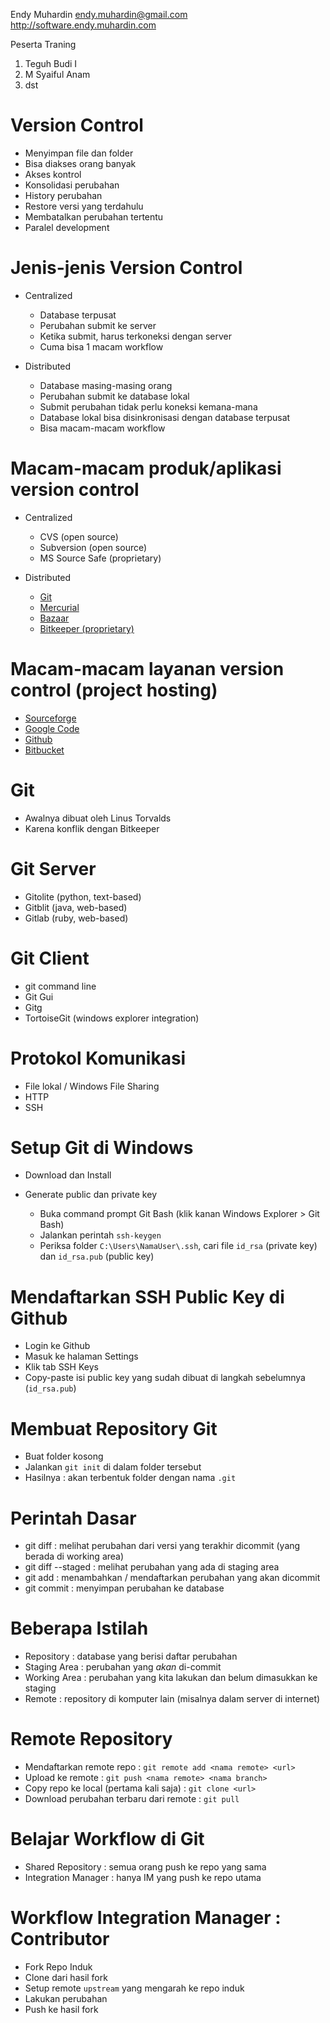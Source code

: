 Endy Muhardin
endy.muhardin@gmail.com
http://software.endy.muhardin.com

Peserta Traning
1. Teguh Budi I
2. M Syaiful Anam
3. dst

# Version Control #

* Menyimpan file dan folder
* Bisa diakses orang banyak
* Akses kontrol
* Konsolidasi perubahan
* History perubahan
* Restore versi yang terdahulu
* Membatalkan perubahan tertentu
* Paralel development

# Jenis-jenis Version Control

* Centralized
    
    * Database terpusat
    * Perubahan submit ke server
    * Ketika submit, harus terkoneksi dengan server
    * Cuma bisa 1 macam workflow

* Distributed

    * Database masing-masing orang
    * Perubahan submit ke database lokal
    * Submit perubahan tidak perlu koneksi kemana-mana
    * Database lokal bisa disinkronisasi dengan database terpusat
    * Bisa macam-macam workflow
    
# Macam-macam produk/aplikasi version control

* Centralized

    * CVS (open source)
    * Subversion (open source)
    * MS Source Safe (proprietary)

* Distributed

    * [Git](http://git-scm.com/)
    * [Mercurial](http://mercurial.selenic.com/)
    * [Bazaar](http://bazaar.canonical.com/en/)
    * [Bitkeeper (proprietary)](http://www.bitkeeper.com/)

# Macam-macam layanan version control (project hosting)

* [Sourceforge](http://sourceforge.net/)
* [Google Code](https://code.google.com)
* [Github](https://github.com)
* [Bitbucket](https://bitbucket.org)

# Git

* Awalnya dibuat oleh Linus Torvalds
* Karena konflik dengan Bitkeeper

# Git Server

* Gitolite (python, text-based)
* Gitblit (java, web-based)
* Gitlab (ruby, web-based)

# Git Client

* git command line
* Git Gui
* Gitg
* TortoiseGit (windows explorer integration)

# Protokol Komunikasi

* File lokal / Windows File Sharing
* HTTP
* SSH

# Setup Git di Windows

* Download dan Install
* Generate public dan private key

    * Buka command prompt Git Bash (klik kanan Windows Explorer > Git Bash)
    * Jalankan perintah `ssh-keygen`
    * Periksa folder `C:\Users\NamaUser\.ssh`, cari file `id_rsa` (private key) dan `id_rsa.pub` (public key)

# Mendaftarkan SSH Public Key di Github

* Login ke Github
* Masuk ke halaman Settings
* Klik tab SSH Keys
* Copy-paste isi public key yang sudah dibuat di langkah sebelumnya (`id_rsa.pub`)

# Membuat Repository Git

* Buat folder kosong
* Jalankan `git init` di dalam folder tersebut
* Hasilnya : akan terbentuk folder dengan nama `.git`

# Perintah Dasar

* git diff : melihat perubahan dari versi yang terakhir dicommit (yang berada di working area)
* git diff --staged : melihat perubahan yang ada di staging area
* git add : menambahkan / mendaftarkan perubahan yang akan dicommit
* git commit : menyimpan perubahan ke database

# Beberapa Istilah

* Repository : database yang berisi daftar perubahan
* Staging Area : perubahan yang *akan* di-commit
* Working Area : perubahan yang kita lakukan dan belum dimasukkan ke staging
* Remote : repository di komputer lain (misalnya dalam server di internet)

# Remote Repository

* Mendaftarkan remote repo : `git remote add <nama remote> <url>`
* Upload ke remote : `git push <nama remote> <nama branch>`
* Copy repo ke local (pertama kali saja) : `git clone <url>`
* Download perubahan terbaru dari remote : `git pull`

# Belajar Workflow di Git

* Shared Repository : semua orang push ke repo yang sama
* Integration Manager : hanya IM yang push ke repo utama

# Workflow Integration Manager : Contributor

* Fork Repo Induk
* Clone dari hasil fork
* Setup remote `upstream` yang mengarah ke repo induk
* Lakukan perubahan
* Push ke hasil fork

